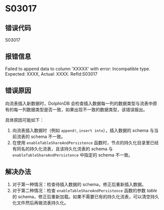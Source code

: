 # S03017

## 错误代码

S03017

## 报错信息

Failed to append data to column 'XXXXX' with error: Incompatible type. Expected:
XXXX, Actual: XXXX. RefId:S03017

## 错误原因

向流表插入新数据时，DolphinDB 会检查插入数据每一列的数据类型与流表中原有的每一列数据类型是否一致，如果出现不一致的数据类型，该错误报出。

具体原因可能如下：

1. 向流表插入数据时（例如 `append!`, `insert into`），插入数据的
   schema 与当前流表的 schema 不一致。
2. 在使用 `enableTableShareAndPersistence`
   函数时，节点的持久化目录里已经有同名的持久化流表，且该持久化流表的 schema 与
   `enableTableShareAndPersistence` 中指定的 schema 不一致。

## 解决办法

1. 对于第一种情况：检查待插入数据的 schema，修正后重新插入数据。
2. 对于第二种情况：检查 `enableTableShareAndPersistence` 函数的参数 *table*
   的 schema，修正后重新加载。如果不需要已有的持久化流表，可以清空持久化文件然后再做流表持久化。

